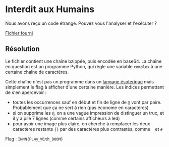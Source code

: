 # Interdit aux Humains

Nous avons reçu un code étrange.
Pouvez vous l'analyser et l'exécuter ?

[Fichier fourni](code.txt)

## Résolution

Le fichier contient une chaîne bzippée, puis encodée en base64.
La chaîne en question est un programme Python, qui règle une variable 
`complex` à une certaine chaîne de caractères.

Cette chaîne n'est pas un programme dans un [langage ésotérique](https://esolangs.org/wiki/Main_Page) mais simplement le flag à afficher d'une certaine manière. Les indices permettant de s'en apercevoir : 
- toutes les occurrences sauf en début et fin de ligne de `@` vont par paire. Probablement que ça ne sert à rien (pas économe en caractères)
- si on supprime les `@`, on a une vague impression de distinguer un truc, et il y a pile 7 lignes (comme certains afficheurs à led)
- pour avoir une image plus claire, on cherche à remplacer les deux caractères restants `{}` par des caractères plus contrastés, comme ` ` et `#`

Flag : `INNN{PL4y_W1th_D00M}`
